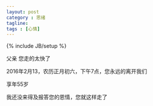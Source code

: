 ```yaml
---
layout: post
category : 思绪
tagline: 
tags : [心情]
---
```

{% include JB/setup %}

父亲 您走的太快了

2016年2月13，农历正月初六，下午7点，您永远的离开我们

享年55岁

我还没来得及报答您的恩情，您就这样走了




